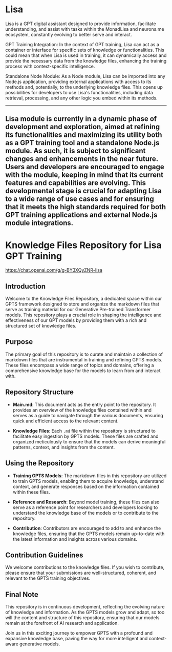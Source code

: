 # Lisa

Lisa is a GPT digital assistant designed to provide information, facilitate understanding, and assist with tasks within the MonadLisa and neurons.me ecosystem, constantly evolving to better serve and interact.

GPT Training Integration: In the context of GPT training, Lisa can act as a container or interface for specific sets of knowledge or functionalities. This could mean that when Lisa is used in training, it can dynamically access and provide the necessary data from the knowledge files, enhancing the training process with context-specific intelligence.

Standalone Node Module: As a Node module, Lisa can be imported into any Node.js application, providing external applications with access to its methods and, potentially, to the underlying knowledge files. This opens up possibilities for developers to use Lisa's functionalities, including data retrieval, processing, and any other logic you embed within its methods.

------------
Lisa module is currently in a dynamic phase of development and exploration, aimed at refining its functionalities and maximizing its utility both as a GPT training tool and a standalone Node.js module. As such, it is subject to significant changes and enhancements in the near future. Users and developers are encouraged to engage with the module, keeping in mind that its current features and capabilities are evolving. This developmental stage is crucial for adapting Lisa to a wide range of use cases and for ensuring that it meets the high standards required for both GPT training applications and external Node.js module integrations.
------------

# Knowledge Files Repository for Lisa GPT Training
https://chat.openai.com/g/g-BY3XQyZNR-lisa

## Introduction
Welcome to the Knowledge Files Repository, a dedicated space within our GPTS framework designed to store and organize the markdown files that serve as training material for our Generative Pre-trained Transformer models. This repository plays a crucial role in shaping the intelligence and effectiveness of our GPT models by providing them with a rich and structured set of knowledge files.

## Purpose
The primary goal of this repository is to curate and maintain a collection of markdown files that are instrumental in training and refining GPTS models. These files encompass a wide range of topics and domains, offering a comprehensive knowledge base for the models to learn from and interact with.

## Repository Structure
- **Main.md**: This document acts as the entry point to the repository. It provides an overview of the knowledge files contained within and serves as a guide to navigate through the various documents, ensuring quick and efficient access to the relevant content.

- **Knowledge Files**: Each `.md` file within the repository is structured to facilitate easy ingestion by GPTS models. These files are crafted and organized meticulously to ensure that the models can derive meaningful patterns, context, and insights from the content.

## Using the Repository
- **Training GPTS Models**: The markdown files in this repository are utilized to train GPTS models, enabling them to acquire knowledge, understand context, and generate responses based on the information contained within these files.

- **Reference and Research**: Beyond model training, these files can also serve as a reference point for researchers and developers looking to understand the knowledge base of the models or to contribute to the repository.

- **Contribution**: Contributors are encouraged to add to and enhance the knowledge files, ensuring that the GPTS models remain up-to-date with the latest information and insights across various domains.

## Contribution Guidelines
We welcome contributions to the knowledge files. If you wish to contribute, please ensure that your submissions are well-structured, coherent, and relevant to the GPTS training objectives. 

## Final Note
This repository is in continuous development, reflecting the evolving nature of knowledge and information. As the GPTS models grow and adapt, so too will the content and structure of this repository, ensuring that our models remain at the forefront of AI research and application.

Join us in this exciting journey to empower GPTS with a profound and expansive knowledge base, paving the way for more intelligent and context-aware generative models.
